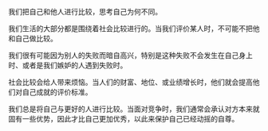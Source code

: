 我们把自己和他人进行比较，思考自己为何不同。

我们生活的大部分都是围绕着社会比较进行的。当我们评价某人时，不可能不把他和自己做比较。

我们很有可能因为别人的失败而暗自高兴，特别是这种失败不会发生在自己身上时、或者是我们嫉妒的人遇到失败时。

社会比较会给人带来烦恼。当人们的财富、地位、或业绩增长时，他们就会提高他们对自己成就的评价标准。

我们总是将自己与更好的人进行比较。当面对竞争时，我们通常会承认对方本来就固有一些优势，因此才比自己更加优秀，以此来保护自己已经动摇的自尊。
